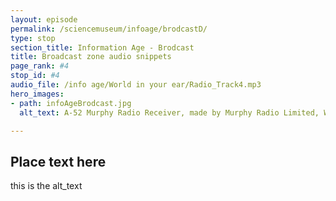 ```yaml
---
layout: episode
permalink: /sciencemuseum/infoage/brodcastD/
type: stop
section_title: Information Age - Brodcast
title: Broadcast zone audio snippets
page_rank: #4
stop_id: #4
audio_file: /info age/World in your ear/Radio_Track4.mp3
hero_images:
- path: infoAgeBrodcast.jpg
  alt_text: A-52 Murphy Radio Receiver, made by Murphy Radio Limited, Welwyn Garden City, Hertfordshire, England, 1938-1939. © The Board of Trustees of the Science Museum

---
```


## Place text here

this is the alt_text
